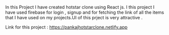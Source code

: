 In this Project I have created hotstar clone using React js. I this project I have used firebase for login , signup and for fetching the link of all the items that I have used on my projects.UI of this prject is very attractive .

Link for this project :  https://pankajhotstarclone.netlify.app
